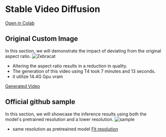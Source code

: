 # Stable Video Diffusion 

[Open in Colab](https://colab.research.google.com/drive/1QkFirU3fZY1TiIuQJa43W4XouLmZpSMn?usp=sharing)

## Original Custom Image 
In this section, we will demonstrate the impact of deviating from the original aspect ratio.
![Zebracat](https://github.com/MahdiMohseni0033/SVD/assets/108568972/0d8b4dba-6182-43fc-8a10-7a73f02c6c93.png)

- Altering the aspect ratio results in a reduction in quality.
- The generation of this video using T4 took 7 minutes and 13 seconds.
- it utilize 14.4G Gpu vram

[Generated Video](https://github.com/MahdiMohseni0033/SVD/assets/108568972/71ff0ac2-c89c-4841-870b-ed0069252d21)

## Official github sample 
In this section, we will showcase the inference results using both the model's pretrained resolution and a lower resolution.
![sample](https://github.com/MahdiMohseni0033/SVD/assets/108568972/63bee2d0-1965-45fb-90f7-b3964fc178cd)

- same resolution as pretreained model 
[Fit resolution](https://github.com/MahdiMohseni0033/SVD/assets/108568972/813d236c-173a-40d7-a53f-f87048be58d0)
